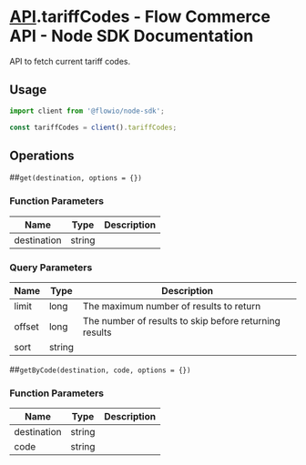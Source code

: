 # [API](README.md).tariffCodes - Flow Commerce API - Node SDK Documentation

API to fetch current tariff codes.

## Usage

```JavaScript
import client from '@flowio/node-sdk';

const tariffCodes = client().tariffCodes;
```

## Operations

##`get(destination, options = {})`

### Function Parameters

| Name  | Type | Description |
| ---- | ---- | ---- |
| destination | string |  |

### Query Parameters

| Name  | Type | Description |
| ---- | ---- | ---- |
| limit | long | The maximum number of results to return |
| offset | long | The number of results to skip before returning results |
| sort | string |  |

##`getByCode(destination, code, options = {})`

### Function Parameters

| Name  | Type | Description |
| ---- | ---- | ---- |
| destination | string |  |
| code | string |  |


